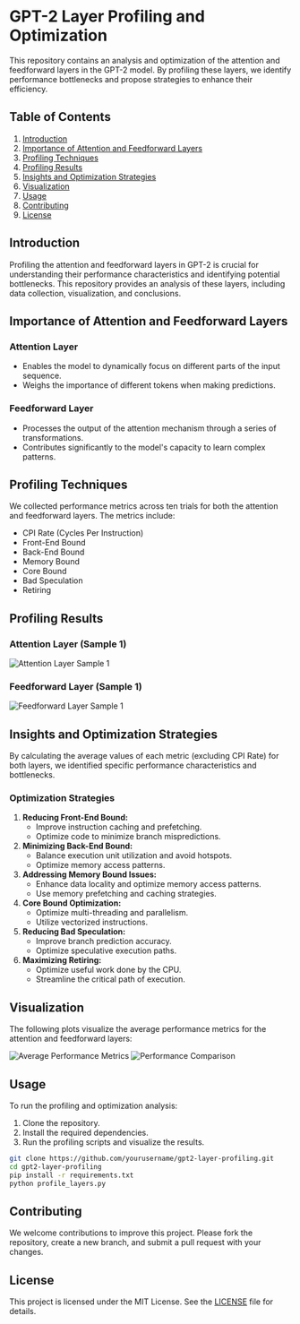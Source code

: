 # GPT-2 Layer Profiling and Optimization

This repository contains an analysis and optimization of the attention and feedforward layers in the GPT-2 model. By profiling these layers, we identify performance bottlenecks and propose strategies to enhance their efficiency.

## Table of Contents

1. [Introduction](#introduction)
2. [Importance of Attention and Feedforward Layers](#importance-of-attention-and-feedforward-layers)
3. [Profiling Techniques](#profiling-techniques)
4. [Profiling Results](#profiling-results)
5. [Insights and Optimization Strategies](#insights-and-optimization-strategies)
6. [Visualization](#visualization)
7. [Usage](#usage)
8. [Contributing](#contributing)
9. [License](#license)

## Introduction

Profiling the attention and feedforward layers in GPT-2 is crucial for understanding their performance characteristics and identifying potential bottlenecks. This repository provides an analysis of these layers, including data collection, visualization, and conclusions.

## Importance of Attention and Feedforward Layers

### Attention Layer
- Enables the model to dynamically focus on different parts of the input sequence.
- Weighs the importance of different tokens when making predictions.

### Feedforward Layer
- Processes the output of the attention mechanism through a series of transformations.
- Contributes significantly to the model's capacity to learn complex patterns.

## Profiling Techniques

We collected performance metrics across ten trials for both the attention and feedforward layers. The metrics include:
- CPI Rate (Cycles Per Instruction)
- Front-End Bound
- Back-End Bound
- Memory Bound
- Core Bound
- Bad Speculation
- Retiring

## Profiling Results

### Attention Layer (Sample 1)
![Attention Layer Sample 1](path/to/attention1.png)

### Feedforward Layer (Sample 1)
![Feedforward Layer Sample 1](path/to/ff1.png)

## Insights and Optimization Strategies

By calculating the average values of each metric (excluding CPI Rate) for both layers, we identified specific performance characteristics and bottlenecks.

### Optimization Strategies
1. **Reducing Front-End Bound:**
    - Improve instruction caching and prefetching.
    - Optimize code to minimize branch mispredictions.
2. **Minimizing Back-End Bound:**
    - Balance execution unit utilization and avoid hotspots.
    - Optimize memory access patterns.
3. **Addressing Memory Bound Issues:**
    - Enhance data locality and optimize memory access patterns.
    - Use memory prefetching and caching strategies.
4. **Core Bound Optimization:**
    - Optimize multi-threading and parallelism.
    - Utilize vectorized instructions.
5. **Reducing Bad Speculation:**
    - Improve branch prediction accuracy.
    - Optimize speculative execution paths.
6. **Maximizing Retiring:**
    - Optimize useful work done by the CPU.
    - Streamline the critical path of execution.

## Visualization

The following plots visualize the average performance metrics for the attention and feedforward layers:

![Average Performance Metrics](path/to/2.png)
![Performance Comparison](path/to/5.png)

## Usage

To run the profiling and optimization analysis:
1. Clone the repository.
2. Install the required dependencies.
3. Run the profiling scripts and visualize the results.

```sh
git clone https://github.com/yourusername/gpt2-layer-profiling.git
cd gpt2-layer-profiling
pip install -r requirements.txt
python profile_layers.py
```

## Contributing

We welcome contributions to improve this project. Please fork the repository, create a new branch, and submit a pull request with your changes.

## License

This project is licensed under the MIT License. See the [LICENSE](LICENSE) file for details.
